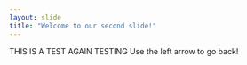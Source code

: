 ```yaml
---
layout: slide
title: "Welcome to our second slide!"
---
```

THIS IS A TEST AGAIN TESTING
Use the left arrow to go back!

